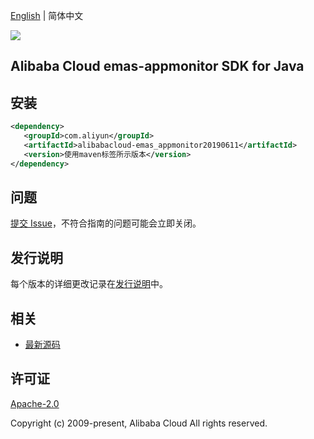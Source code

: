 [English](README.md) | 简体中文

![](https://aliyunsdk-pages.alicdn.com/icons/AlibabaCloud.svg)

## Alibaba Cloud emas-appmonitor SDK for Java

## 安装

```xml
<dependency>
   <groupId>com.aliyun</groupId>
   <artifactId>alibabacloud-emas_appmonitor20190611</artifactId>
   <version>使用maven标签所示版本</version>
</dependency>
```

## 问题

[提交 Issue](https://github.com/aliyun/alibabacloud-java-async-sdk/issues/new)，不符合指南的问题可能会立即关闭。

## 发行说明

每个版本的详细更改记录在[发行说明](./ChangeLog.txt)中。

## 相关

- [最新源码](https://github.com/aliyun/alibabacloud-async-java-sdk/)

## 许可证

[Apache-2.0](http://www.apache.org/licenses/LICENSE-2.0)

Copyright (c) 2009-present, Alibaba Cloud All rights reserved.
